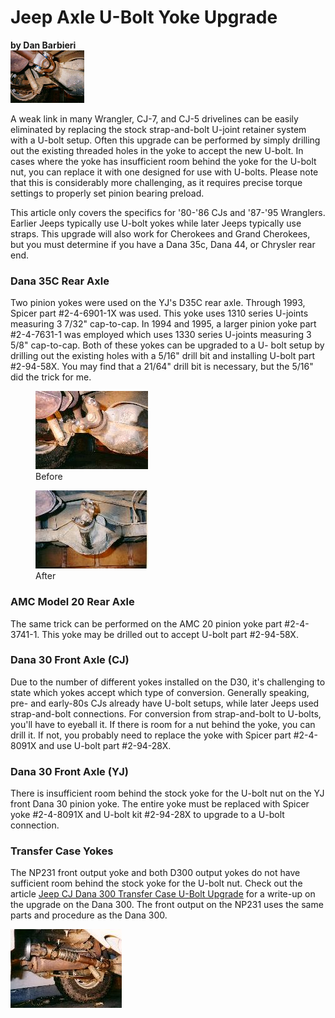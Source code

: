 # Jeep Axle U-Bolt Yoke Upgrade

**by Dan Barbieri**\
[![yoke](/images/axle/yoke01_.jpg)](/images/axle/yoke01.jpg)

A weak link in many Wrangler, CJ-7, and CJ-5 drivelines can be easily eliminated by replacing the stock strap-and-bolt U-joint retainer system with a U-bolt setup. Often this upgrade can be performed by simply drilling out the existing threaded holes in the yoke to accept the new U-bolt. In cases where the yoke has insufficient room behind the yoke for the U-bolt nut, you can replace it with one designed for use with U-bolts. Please note that this is considerably more challenging, as it requires precise torque settings to properly set pinion bearing preload.

This article only covers the specifics for \'80-\'86 CJs and \'87-\'95 Wranglers. Earlier Jeeps typically use U-bolt yokes while later Jeeps typically use straps. This upgrade will also work for Cherokees and Grand Cherokees, but you must determine if you have a Dana 35c, Dana 44, or Chrysler rear end.

### Dana 35C Rear Axle

Two pinion yokes were used on the YJ\'s D35C rear axle. Through 1993, Spicer part #2-4-6901-1X was used. This yoke uses 1310 series U-joints measuring 3 7/32\" cap-to-cap. In 1994 and 1995, a larger pinion yoke part #2-4-7631-1 was employed which uses 1330 series U-joints measuring 3 5/8\" cap-to-cap. Both of these yokes can be upgraded to a U- bolt setup by drilling out the existing holes with a 5/16\" drill bit and installing U-bolt part #2-94-58X. You may find that a 21/64\" drill bit is necessary, but the 5/16\" did the trick for me.

<figure>
<a href="/images/axle/yoke03.jpg"><img src="/images/axle/yoke03_.jpg" alt="yoke before" /></a>
<figcaption>Before</figcaption>
</figure>

<figure>
<a href="/images/axle/yoke02.jpg"><img src="/images/axle/yoke02_.jpg" alt="yoke after" /></a>
<figcaption>After</figcaption>
</figure>

### AMC Model 20 Rear Axle

The same trick can be performed on the AMC 20 pinion yoke part #2-4-3741-1. This yoke may be drilled out to accept U-bolt part #2-94-58X.

### Dana 30 Front Axle (CJ)

Due to the number of different yokes installed on the D30, it\'s challenging to state which yokes accept which type of conversion. Generally speaking, pre- and early-80s CJs already have U-bolt setups, while later Jeeps used strap-and-bolt connections. For conversion from strap-and-bolt to U-bolts, you\'ll have to eyeball it. If there is room for a nut behind the yoke, you can drill it. If not, you probably need to replace the yoke with Spicer part #2-4-8091X and use U-bolt part #2-94-28X.

### Dana 30 Front Axle (YJ)

There is insufficient room behind the stock yoke for the U-bolt nut on the YJ front Dana 30 pinion yoke. The entire yoke must be replaced with Spicer yoke #2-4-8091X and U-bolt kit #2-94-28X to upgrade to a U-bolt connection.

### Transfer Case Yokes

The NP231 front output yoke and both D300 output yokes do not have sufficient room behind the stock yoke for the U-bolt nut. Check out the article [Jeep CJ Dana 300 Transfer Case U-Bolt Upgrade](/xfer/factory/d300ub.html) for a write-up on the upgrade on the Dana 300. The front output on the NP231 uses the same parts and procedure as the Dana 300.

[![yoke](/images/axle/yoke05_.jpg)](/images/axle/yoke05.jpg)
